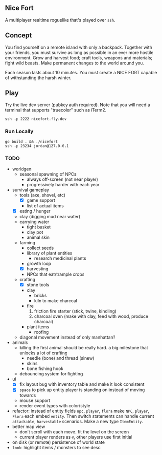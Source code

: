 Nice Fort
---

A multiplayer realtime roguelike that's played over `ssh`.

## Concept

You find yourself on a remote island with only a backpack. Together with your friends, you must survive as long as possible in an ever more hostile environment. Grow and harvest food; craft tools, weapons and materials; fight wild beasts. Make permanent changes to the world around you.

Each season lasts about 10 minutes. You must create a NICE FORT capable of withstanding the harsh winter.

## Play

Try the live dev server (pubkey auth required). Note that you will need a terminal that supports "truecolor" such as iTerm2.

```shell
ssh -p 2222 nicefort.fly.dev
```

### Run Locally

```shell
go build . && ./nicefort
ssh -p 23234 jordan@127.0.0.1
```

### TODO
- worldgen
  - seasonal spawning of NPCs
    - always off-screen (not near player)
    - progressively harder with each year
- survival gameplay
  - tools (axe, shovel, etc)
    - [x] game support
    - list of actual items
  - [x] eating / hunger
  - clay (digging mud near water)
  - carrying water
    - tight basket
    - clay pot
    - animal skin
  - farming
    - collect seeds
    - library of plant entities
      - research medicinal plants
    - growth loop
    - [x] harvesting
    - NPCs that eat/trample crops
  - crafting
    - [x] stone tools
    - clay
      - bricks
      - kiln to make charcoal
    - fire 
      1. friction fire starter (stick, twine, kindling)
      2. charcoal oven (make with clay, feed with wood, produce charcoal)
    - plant items
      - roofing
  - diagonal movement instead of only manhattan?
- animals
  - killing the first animal should be really hard. a big milestone that unlocks a lot of crafting
    - needle (bone) and thread (sinew)
    - skins
    - bone fishing hook
  - debouncing system for fighting
- ui
  - [x] fix layout bug with inventory table and make it look consistent
  - [x] `space` to pick up entity player is standing on instead of moving towards
  - mouse support
  - render event types with color/style
- refactor: instead of entity fields `npc`, `player`, `flora` make `NPC`, `player`, `Flora` each embed `entity`. Then switch statements can handle current `attackable`, `harvestable` scenarios. Make a new type `ItemEntity`.
- better map view
  - don't scroll with each move. fit the level on the screen
  - current player renders as `@`, other players use first initial
- on disk (or remote) persistence of world state
- `look`: highlight items / monsters to see desc